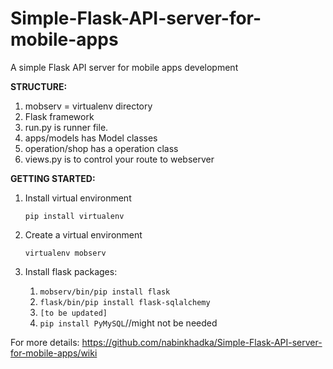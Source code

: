 # Simple-Flask-API-server-for-mobile-apps
A simple Flask API server for mobile apps development

**STRUCTURE:**

1. mobserv = virtualenv directory
2. Flask framework
3. run.py is runner file.
4. apps/models has Model classes
5. operation/shop has a operation class
6. views.py is to control your route to webserver

**GETTING STARTED:**
1. Install virtual environment

    `pip install virtualenv`
2. Create a virtual environment

    `virtualenv mobserv`
3. Install flask packages:

    1. `mobserv/bin/pip install flask`
    2. `flask/bin/pip install flask-sqlalchemy`
    3. `[to be updated]`
    4. `pip install PyMySQL`//might not be needed

For more details: https://github.com/nabinkhadka/Simple-Flask-API-server-for-mobile-apps/wiki